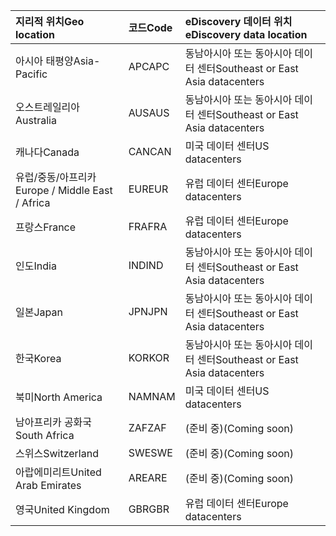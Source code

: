 
|<span data-ttu-id="c3306-101">**지리적 위치**</span><span class="sxs-lookup"><span data-stu-id="c3306-101">**Geo location**</span></span>             |<span data-ttu-id="c3306-102">**코드**</span><span class="sxs-lookup"><span data-stu-id="c3306-102">**Code**</span></span>|<span data-ttu-id="c3306-103">**eDiscovery 데이터 위치**</span><span class="sxs-lookup"><span data-stu-id="c3306-103">**eDiscovery data location**</span></span>      |
|:----------------------------|:-------|:---------------------------------|
|<span data-ttu-id="c3306-104">아시아 태평양</span><span class="sxs-lookup"><span data-stu-id="c3306-104">Asia-Pacific</span></span>                 |<span data-ttu-id="c3306-105">APC</span><span class="sxs-lookup"><span data-stu-id="c3306-105">APC</span></span>     |<span data-ttu-id="c3306-106">동남아시아 또는 동아시아 데이터 센터</span><span class="sxs-lookup"><span data-stu-id="c3306-106">Southeast or East Asia datacenters</span></span>|
|<span data-ttu-id="c3306-107">오스트레일리아</span><span class="sxs-lookup"><span data-stu-id="c3306-107">Australia</span></span>                    |<span data-ttu-id="c3306-108">AUS</span><span class="sxs-lookup"><span data-stu-id="c3306-108">AUS</span></span>     |<span data-ttu-id="c3306-109">동남아시아 또는 동아시아 데이터 센터</span><span class="sxs-lookup"><span data-stu-id="c3306-109">Southeast or East Asia datacenters</span></span>|
|<span data-ttu-id="c3306-110">캐나다</span><span class="sxs-lookup"><span data-stu-id="c3306-110">Canada</span></span>                       |<span data-ttu-id="c3306-111">CAN</span><span class="sxs-lookup"><span data-stu-id="c3306-111">CAN</span></span>     |<span data-ttu-id="c3306-112">미국 데이터 센터</span><span class="sxs-lookup"><span data-stu-id="c3306-112">US datacenters</span></span>                    |
|<span data-ttu-id="c3306-113">유럽/중동/아프리카</span><span class="sxs-lookup"><span data-stu-id="c3306-113">Europe / Middle East / Africa</span></span>|<span data-ttu-id="c3306-114">EUR</span><span class="sxs-lookup"><span data-stu-id="c3306-114">EUR</span></span>     |<span data-ttu-id="c3306-115">유럽 데이터 센터</span><span class="sxs-lookup"><span data-stu-id="c3306-115">Europe datacenters</span></span>                |
|<span data-ttu-id="c3306-116">프랑스</span><span class="sxs-lookup"><span data-stu-id="c3306-116">France</span></span>                       |<span data-ttu-id="c3306-117">FRA</span><span class="sxs-lookup"><span data-stu-id="c3306-117">FRA</span></span>     |<span data-ttu-id="c3306-118">유럽 데이터 센터</span><span class="sxs-lookup"><span data-stu-id="c3306-118">Europe datacenters</span></span>                |
|<span data-ttu-id="c3306-119">인도</span><span class="sxs-lookup"><span data-stu-id="c3306-119">India</span></span>                        |<span data-ttu-id="c3306-120">IND</span><span class="sxs-lookup"><span data-stu-id="c3306-120">IND</span></span>     |<span data-ttu-id="c3306-121">동남아시아 또는 동아시아 데이터 센터</span><span class="sxs-lookup"><span data-stu-id="c3306-121">Southeast or East Asia datacenters</span></span>|
|<span data-ttu-id="c3306-122">일본</span><span class="sxs-lookup"><span data-stu-id="c3306-122">Japan</span></span>                        |<span data-ttu-id="c3306-123">JPN</span><span class="sxs-lookup"><span data-stu-id="c3306-123">JPN</span></span>     |<span data-ttu-id="c3306-124">동남아시아 또는 동아시아 데이터 센터</span><span class="sxs-lookup"><span data-stu-id="c3306-124">Southeast or East Asia datacenters</span></span>|
|<span data-ttu-id="c3306-125">한국</span><span class="sxs-lookup"><span data-stu-id="c3306-125">Korea</span></span>                        |<span data-ttu-id="c3306-126">KOR</span><span class="sxs-lookup"><span data-stu-id="c3306-126">KOR</span></span>     |<span data-ttu-id="c3306-127">동남아시아 또는 동아시아 데이터 센터</span><span class="sxs-lookup"><span data-stu-id="c3306-127">Southeast or East Asia datacenters</span></span>|
|<span data-ttu-id="c3306-128">북미</span><span class="sxs-lookup"><span data-stu-id="c3306-128">North America</span></span>                |<span data-ttu-id="c3306-129">NAM</span><span class="sxs-lookup"><span data-stu-id="c3306-129">NAM</span></span>     |<span data-ttu-id="c3306-130">미국 데이터 센터</span><span class="sxs-lookup"><span data-stu-id="c3306-130">US datacenters</span></span>                    |
|<span data-ttu-id="c3306-131">남아프리카 공화국</span><span class="sxs-lookup"><span data-stu-id="c3306-131">South Africa</span></span>                 |<span data-ttu-id="c3306-132">ZAF</span><span class="sxs-lookup"><span data-stu-id="c3306-132">ZAF</span></span>     |<span data-ttu-id="c3306-133">(준비 중)</span><span class="sxs-lookup"><span data-stu-id="c3306-133">(Coming soon)</span></span>                     |
|<span data-ttu-id="c3306-134">스위스</span><span class="sxs-lookup"><span data-stu-id="c3306-134">Switzerland</span></span>                  |<span data-ttu-id="c3306-135">SWE</span><span class="sxs-lookup"><span data-stu-id="c3306-135">SWE</span></span>     |<span data-ttu-id="c3306-136">(준비 중)</span><span class="sxs-lookup"><span data-stu-id="c3306-136">(Coming soon)</span></span>                     |
|<span data-ttu-id="c3306-137">아랍에미리트</span><span class="sxs-lookup"><span data-stu-id="c3306-137">United Arab Emirates</span></span>         |<span data-ttu-id="c3306-138">ARE</span><span class="sxs-lookup"><span data-stu-id="c3306-138">ARE</span></span>     |<span data-ttu-id="c3306-139">(준비 중)</span><span class="sxs-lookup"><span data-stu-id="c3306-139">(Coming soon)</span></span>                     |
|<span data-ttu-id="c3306-140">영국</span><span class="sxs-lookup"><span data-stu-id="c3306-140">United Kingdom</span></span>               |<span data-ttu-id="c3306-141">GBR</span><span class="sxs-lookup"><span data-stu-id="c3306-141">GBR</span></span>     |<span data-ttu-id="c3306-142">유럽 데이터 센터</span><span class="sxs-lookup"><span data-stu-id="c3306-142">Europe datacenters</span></span>                |
